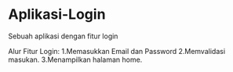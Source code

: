 # Aplikasi-Login
Sebuah aplikasi dengan fitur login

Alur Fitur Login:
1.Memasukkan Email dan Password
2.Memvalidasi masukan.
3.Menampilkan halaman home.
